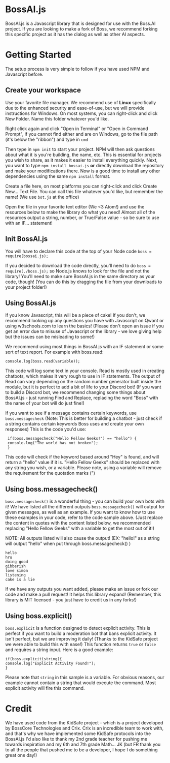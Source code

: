 # BossAI.js

BossAI.js is a Javascript library that is designed for use with the Boss.AI project. If you are looking to make a fork of Boss, we recommend forking this specific project as it has the dialog as well as other AI aspects.


# Getting Started

The setup process is very simple to follow if you have used NPM and Javascript before.

## Create your workspace

Use your favorite file manager. We recommend use of **Linux** specifically due to the enhanced security and ease-of-use, but we will provide instructions for Windows. On most systems, you can right-click and click New Folder. Name this folder whatever you'd like.

Right click again and click "Open in Terminal" or "Open in Command Prompt", if you cannot find either and are on Windows, go to the file path (it's below the "ribbon") and type in `cmd`

Then type in `npm init` to start your project. NPM will then ask questions about what it is you're building, the name, etc. This is essential for projects you wish to share, as it makes it easier to install everything quickly.
Next, you want to type `npm install bossai.js` **or** directly download the repository and make your modifications there. Now is a good time to install any other dependencies using the same `npm install` format.

Create a file here, on most platforms you can right-click and click Create New... Text File. You can call this file whatever you'd like, but remember the name! (We use `bot.js` at the office)

Open the file in your favorite text editor (We <3 Atom!) and use the resources below to make the library do what you need! Almost all of the resources output a string, number, or True/False value - so be sure to use with an IF... statement!
## Init BossAI.js

You will have to declare this code at the top of your Node code `boss = require(bossai.js); `

If you decided to download the code directly, you'll need to do `boss = require(./boss.js);` so Node.js knows to look for the file and not the library! You'll need to make sure BossAI.js in the same directory as your code, though! (You can do this by dragging the file from your downloads to your project folder!)

## Using BossAI.js

If you know Javascript, this will be a piece of cake! If you don't, we recommend looking up any questions you have with Javascript on Qwant or using w3schools.com to learn the basics! (Please don't open an issue if you get an error due to misuse of Javascript or the library - we love giving help but the issues can be misleading to some!)

We recommend using most things in BossAI.js with an IF statement or some sort of text report. For example with boss.read:

    console.log(boss.read(variable));
    
This code will log some text in your console. Read is mostly used in creating chatbots, which makes it very rough to use in IF statements. The output of Read can vary depending on the random number generator built inside the module, but it is perfect to add a bit of life to your Discord bot! (If you want to build a Discord bot, we recommend changing some things about BossAI.js - just running Find and Replace, replacing the word "Boss" with the name of your bot will do just fine!)

If you want to see if a message contains certain keywords, use `boss.messagecheck` (Note: This is better for building a chatbot - just check if a string contains certain keywords Boss uses and create your own responses)
This is the code you'd use:

     if(boss.messagecheck("Hello Fellow Geeks!") == "hello") {
     console.log("The world has not broken");
     }
This code will check if the keyword based around "Hey" is found, and will return a "hello" value if it is. "Hello Fellow Geeks" should be replaced with any string you wish, or a variable. Please note, using a variable will remove the requirement for the quotation marks (")

## Using boss.messagecheck()

`boss.messagecheck()` is a wonderful thing - you can build your own bots with it! We have listed all the different outputs `boss.messagecheck()` will output for given messages, as well as an example. If you want to know how to use these examples in your code, refer to the code sample above. (Just replace the content in quotes with the content listed below, we recommended replacing "Hello Fellow Geeks" with a variable to get the most out of it!)

NOTE: All outputs listed will also cause the output! (EX: "hello!" as a string will output "hello" when put through boss.messagecheck() )

    hello
    hru
    doing good
    gibberish
    love simon
    listening
    cake is a lie
If we have any outputs you want added, please make an issue or fork our code and make a pull request! It helps this library expand! (Remember, this library is MIT licensed - you just have to credit us in any forks!)

## Using boss.explicit()
`boss.explicit` is a function designed to detect explicit activity. This is perfect if you want to build a moderation bot that bans explicit activity. It isn't perfect, but we are improving it daily! (Thanks to the KidSafe project we were able to build this with ease!)
This function returns `true` or `false` and requires a string input. Here is a good example:

    if(boss.explicit(string){ 
    console.log("Explicit Activity Found!"); 
    }
  Please note that `string` in this sample is a variable. For obvious reasons, our example cannot contain a string that would execute the command. Most explicit activity will fire this command. 

# Credit
We have used code from the KidSafe project - which is a project developed by BossCore Technologies and Crix. Crix is an incredible team to work with, and that's why we have implemented some KidSafe protocols into the BossAI.js
I'd also like to thank my 2nd grade teacher for pushing me towards inspiration and my 6th and 7th grade Math... JK
(but FR thank you to all the people that pushed me to be a developer, I hope I do something great one day!)

